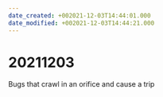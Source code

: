 ```yaml
---
date_created: +002021-12-03T14:44:01.000
date_modified: +002021-12-03T14:44:21.000
---
```


# 20211203

Bugs that crawl in an orifice and cause a trip
